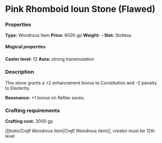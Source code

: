 ﻿---
Title: "Pink Rhomboid Ioun Stone (Flawed)"
Type: "Wondrous Item"
Price: "6000 gp"
Weight: "–"
Slot: "Slotless"
Caster level: "12"
Aura: "strong transmutation"
Description: |
  "This stone grants a +2 enhancement bonus to Constitution and –2 penalty to Dexterity.
  **Resonance:** +1 bonus on Reflex saves."
Crafting cost: "3000 gp"
Sources: "['Seekers of Secrets']"
---

# Pink Rhomboid Ioun Stone (Flawed)

### Properties

**Type:** Wondrous Item **Price:** 6000 gp **Weight:** – **Slot:** Slotless

##### Magical properties

**Caster level:** 12 **Aura:** strong transmutation

### Description

This stone grants a +2 enhancement bonus to Constitution and –2 penalty to Dexterity.

**Resonance:** +1 bonus on Reflex saves.

### Crafting requirements

**Crafting cost:** 3000 gp

_[[feats/Craft Wondrous Item|Craft Wondrous Item]]_, creator must be 12th level

